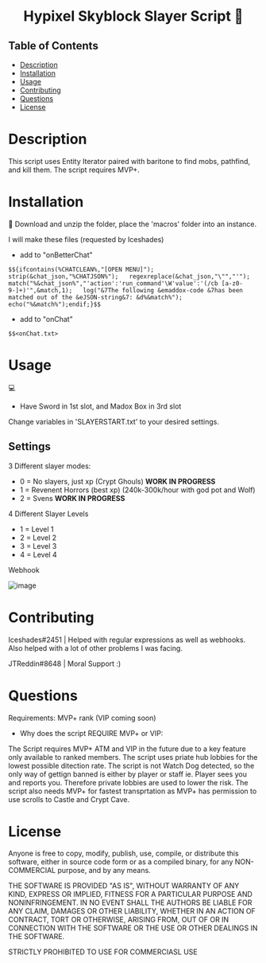 <h1 align="center">Hypixel Skyblock Slayer Script 👋</h1>
 
 
## Table of Contents
- [Description](#description)
- [Installation](#installation)
- [Usage](#usage)
- [Contributing](#contributing)
- [Questions](#questions) 
- [License](#license)
 
# Description
This script uses Entity Iterator paired with baritone to find mobs, pathfind, and kill them. The script requires MVP+.
# Installation
💾 
Download and unzip the folder, place the 'macros' folder into an instance.

I will make these files (requested by Iceshades)
- add to "onBetterChat"

```$${ifcontains(%CHATCLEAN%,"[OPEN MENU]");   strip(&chat_json,"%CHATJSON%");   regexreplace(&chat_json,"\"","'");           match("%&chat_json%","'action':'run_command'\W'value':'(/cb [a-z0-9-]+)'",&match,1);   log("&7The following &emaddox-code &7has been matched out of the &eJSON-string&7: &d%&match%");   echo("%&match%");endif;}$$```

- add to "onChat" 

```$$<onChat.txt>```

# Usage
💻  

- Have Sword in 1st slot, and Madox Box in 3rd slot

Change variables in 'SLAYERSTART.txt' to your desired settings.
## Settings

3 Different slayer modes: 
- 0 = No slayers, just xp (Crypt Ghouls) **WORK IN PROGRESS**
- 1 = Revenent Horrors (best xp) (240k-300k/hour with god pot and Wolf)
- 2 = Svens **WORK IN PROGRESS**

4 Different Slayer Levels
- 1 = Level 1
- 2 = Level 2 
- 3 = Level 3
- 4 = Level 4

Webhook

![image](https://cdn.discordapp.com/attachments/784920430946287627/807032252798074890/webhookimage.PNG)

# Contributing
Iceshades#2451 | Helped with regular expressions as well as webhooks. Also helped with a lot of other problems I was facing.

JTReddin#8648 | Moral Support :)

# Questions

Requirements: MVP+ rank (VIP coming soon)
- Why does the script REQUIRE MVP+ or VIP:

The Script requires MVP+ ATM and VIP in the future due to a key feature only available to ranked members. The script uses priate hub lobbies for the lowest possible ditection rate. The script is not Watch Dog detected, so the only way of gettign banned is either by player or staff ie. Player sees you and reports you. Therefore private lobbies are used to lower the risk. The script also needs MVP+ for fastest transprtation as MVP+ has permission to use scrolls to Castle and Crypt Cave.

# License

Anyone is free to copy, modify, publish, use, compile, or
distribute this software, either in source code form or as a compiled
binary, for any NON-COMMERCIAL purpose, and by any
means.

THE SOFTWARE IS PROVIDED "AS IS", WITHOUT WARRANTY OF ANY KIND,
EXPRESS OR IMPLIED, FITNESS FOR A PARTICULAR PURPOSE AND NONINFRINGEMENT.
IN NO EVENT SHALL THE AUTHORS BE LIABLE FOR ANY CLAIM, DAMAGES OR
OTHER LIABILITY, WHETHER IN AN ACTION OF CONTRACT, TORT OR OTHERWISE,
ARISING FROM, OUT OF OR IN CONNECTION WITH THE SOFTWARE OR THE USE OR
OTHER DEALINGS IN THE SOFTWARE.

STRICTLY PROHIBITED TO USE FOR COMMERCIASL USE
